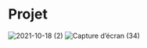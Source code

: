 # Projet
![2021-10-18 (2)](https://user-images.githubusercontent.com/87534937/137646935-f828587b-be98-4363-836c-ac3e345535d1.png)
![Capture d’écran (34)](https://user-images.githubusercontent.com/87534937/137647133-911f07ca-c104-411a-9af7-4beaa2616b25.png)




